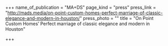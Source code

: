 +++
name_of_publication = "MA+DS"
page_kind = "press"
press_link = "http://mads.media/on-point-custom-homes-perfect-marriage-of-classic-elegance-and-modern-in-houston/"
press_photo = ""
title = "On Point Custom Homes’ Perfect marriage of classic elegance and modern in Houston"

+++
